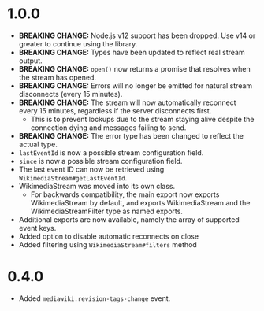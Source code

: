 # 1.0.0
* **BREAKING CHANGE:** Node.js v12 support has been dropped. Use v14 or greater to continue using the library.
* **BREAKING CHANGE:** Types have been updated to reflect real stream output.
* **BREAKING CHANGE:** `open()` now returns a promise that resolves when the stream has opened.
* **BREAKING CHANGE:** Errors will no longer be emitted for natural stream disconnects (every 15 minutes).
* **BREAKING CHANGE:** The stream will now automatically reconnect every 15 minutes, regardless if the server disconnects first.
  * This is to prevent lockups due to the stream staying alive despite the connection dying and messages failing to send.
* **BREAKING CHANGE:** The error type has been changed to reflect the actual type.
* `lastEventId` is now a possible stream configuration field.
* `since` is now a possible stream configuration field.
* The last event ID can now be retrieved using `WikimediaStream#getLastEventId`.
* WikimediaStream was moved into its own class.
  * For backwards compatibility, the main export now exports WikimediaStream by default, and exports WikimediaStream and the WikimediaStreamFilter type as named exports.
* Additional exports are now available, namely the array of supported event keys.
* Added option to disable automatic reconnects on close
* Added filtering using `WikimediaStream#filters` method

# 0.4.0
* Added `mediawiki.revision-tags-change` event.
